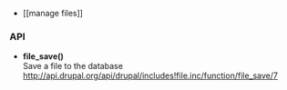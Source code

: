 * [[manage files]]

### API

* **file_save()**   
Save a file to the database   
http://api.drupal.org/api/drupal/includes!file.inc/function/file_save/7
